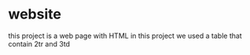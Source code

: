 # website
this project is a web page with HTML
in this project we used a table that contain 2tr and 3td 

